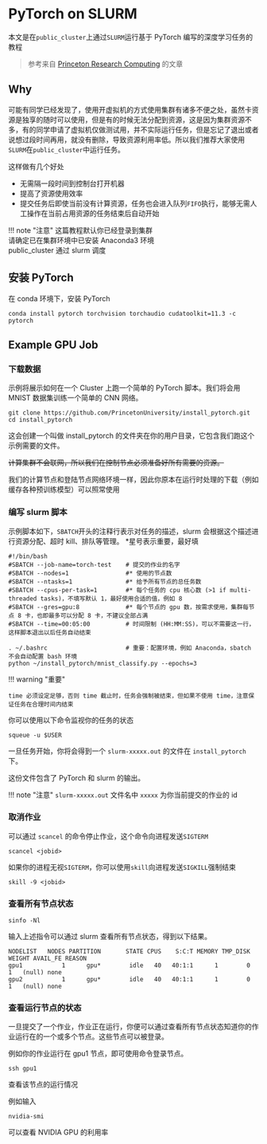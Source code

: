 # PyTorch on SLURM

本文是在`public_cluster`上通过`SLURM`运行基于 PyTorch 编写的深度学习任务的教程

> 参考来自 [Princeton Research Computing](https://researchcomputing.princeton.edu/support/knowledge-base/pytorch) 的文章

## Why

可能有同学已经发现了，使用开虚拟机的方式使用集群有诸多不便之处，虽然卡资源是独享的随时可以使用，但是有的时候无法分配到资源，这是因为集群资源不多，有的同学申请了虚拟机仅做测试用，并不实际运行任务，但是忘记了退出或者说想过段时间再用，就没有删除，导致资源利用率低。所以我们推荐大家使用`SLURM`在`public_cluster`中运行任务。

这样做有几个好处

- 无需隔一段时间到控制台打开机器
- 提高了资源使用效率
- 提交任务后即使当前没有计算资源，任务也会进入队列`FIFO`执行，能够无需人工操作在当前占用资源的任务结束后自动开始

!!! note "注意"
    这篇教程默认你已经登录到集群<br>
    请确定已在集群环境中已安装 Anaconda3 环境<br>
    public_cluster 通过 slurm 调度

## 安装 PyTorch

在 conda 环境下，安装 PyTorch

```shell
conda install pytorch torchvision torchaudio cudatoolkit=11.3 -c pytorch
```

## Example GPU Job

### 下载数据

示例将展示如何在一个 Cluster 上跑一个简单的 PyTorch 脚本。我们将会用 MNIST 数据集训练一个简单的 CNN 网络。

```shell
git clone https://github.com/PrincetonUniversity/install_pytorch.git
cd install_pytorch
```

这会创建一个叫做 install_pytorch 的文件夹在你的用户目录，它包含我们跑这个示例需要的文件。

~~计算集群不会联网，所以我们在控制节点必须准备好所有需要的资源。~~

我们的计算节点和登陆节点网络环境一样，因此你原本在运行时处理的下载（例如缓存各种预训练模型）可以照常使用

### 编写 slurm 脚本

示例脚本如下，`SBATCH`开头的注释行表示对任务的描述，slurm 会根据这个描述进行资源分配、超时 kill、排队等管理。
*星号表示重要，最好填

```shell
#!/bin/bash
#SBATCH --job-name=torch-test    # 提交的作业的名字
#SBATCH --nodes=1                #* 使用的节点数 
#SBATCH --ntasks=1               #* 给予所有节点的总任务数
#SBATCH --cpus-per-task=1        #* 每个任务的 cpu 核心数 (>1 if multi-threaded tasks)，不填写默认 1，最好使用合适的值，例如 8
#SBATCH --gres=gpu:8             #* 每个节点的 gpu 数，按需求使用，集群每节点 8 卡，也即最多可以分配 8 卡，不建议全部占满
#SBATCH --time=00:05:00          # 时间限制 (HH:MM:SS)，可以不需要这一行，这样脚本退出以后任务自动结束

. ~/.bashrc                      # 重要：配置环境，例如 Anaconda，sbatch 不会自动配置 bash 环境
python ~/install_pytorch/mnist_classify.py --epochs=3
```

!!! warning "重要"

    time 必须设定足够，否则 time 截止时，任务会强制被结束，但如果不使用 time，注意保证任务在合理时间内结束

你可以使用以下命令监视你的任务的状态

```shell
squeue -u $USER
```

一旦任务开始，你将会得到一个 `slurm-xxxxx.out` 的文件在 `install_pytorch` 下。

这份文件包含了 PyTorch 和 slurm 的输出。

!!! note "注意"
    `slurm-xxxxx.out` 文件名中 `xxxxx` 为你当前提交的作业的 id

### 取消作业

可以通过 `scancel` 的命令停止作业，这个命令向进程发送`SIGTERM`

```shell 
scancel <jobid>
```

如果你的进程无视`SIGTERM`，你可以使用`skill`向进程发送`SIGKILL`强制结束

```shell
skill -9 <jobid>
```

### 查看所有节点状态

```shell
sinfo -Nl
```

输入上述指令可以通过 slurm 查看所有节点状态，得到以下结果。

```shell
NODELIST   NODES PARTITION       STATE CPUS    S:C:T MEMORY TMP_DISK WEIGHT AVAIL_FE REASON              
gpu1           1      gpu*        idle   40   40:1:1      1        0      1   (null) none                
gpu2           1      gpu*        idle   40   40:1:1      1        0      1   (null) none     
```

### 查看运行节点的状态

一旦提交了一个作业，作业正在运行，你便可以通过查看所有节点状态知道你的作业运行在的一个或多个节点。这些节点可以被登录。

例如你的作业运行在 gpu1 节点，即可使用命令登录节点。

```shell
ssh gpu1
```

查看该节点的运行情况

例如输入

```shell
nvidia-smi
```

可以查看 NVIDIA GPU 的利用率
